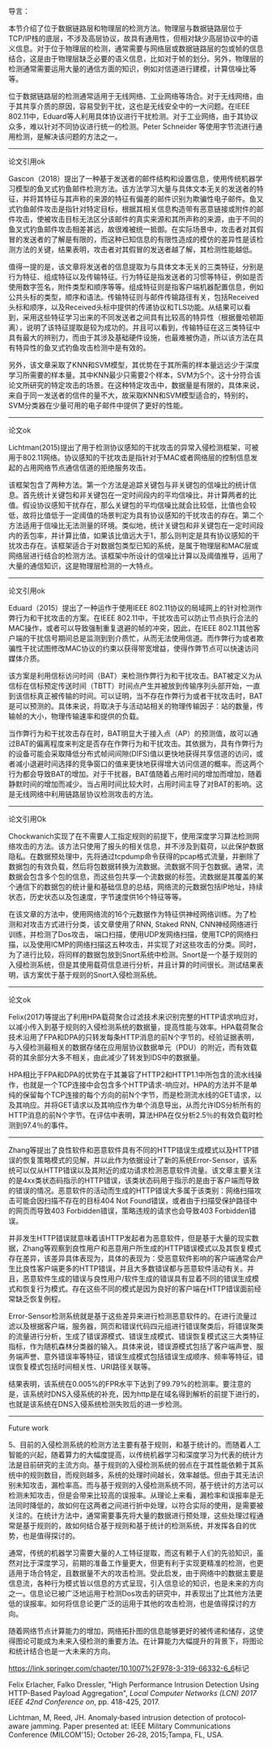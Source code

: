 导言：

本节介绍了位于数据链路层和物理层的检测方法。物理层与数据链路层位于TCP/IP栈的底层，不涉及高层协议，故具有通用性，但相对缺少高层协议中的语义信息。对于位于物理层的检测，通常需要与网络层或数据链路层的包或帧的信息结合，这是由于物理层缺乏必要的语义信息，比如对于帧的划分。另外，物理层的检测通常需要运用大量的通信方面的知识，例如对信道进行建模，计算信噪比等等。

位于数据链路层的检测通常适用于无线网络、工业网络等场合。对于无线网络，由于其共享介质的原因，容易受到干扰，这也是无线安全中的一大问题。在IEEE 802.11中，Eduard等人利用具体协议进行干扰检测。对于工业网络，由于其协议众多，难以针对不同协议进行统一的检测。Peter Schneider 等使用字节流进行通用检测，是解决该问题的方法之一。

---

论文引用ok

Gascon（2018）提出了一种基于发送者的邮件结构和设置信息，使用传统机器学习模型的鱼叉式钓鱼邮件检测方法。该方法学习大量与具体文本无关的发送者的特征，并将其特征与其声称的来源的特征有偏差的邮件识别为欺骗性电子邮件。鱼叉式钓鱼邮件攻击是指针对特定目标，根据其相关信息构造带有恶意链接或附件的邮件攻击，使被攻击目标无法区分该邮件的真实来源和其所声称的来源，由于不同的鱼叉式钓鱼邮件攻击相差甚远，故很难被统一抵御。在实际场景中，攻击者对其假冒的发送者的了解是有限的，而这种已知信息的有限性造成的模仿的差异性是该检测方法的关键，结果表明，攻击者对其假冒的发送者越了解，其检测性能越低。

值得一提的是，该文章将发送者的信息提取为与具体文本无关的三类特征，分别是行为特征、组成特征以及传输特征。行为特征是指发送者的习惯等特征，例如是否使用数字签名，附件类型和顺序等等。组成特征则是指客户端机器配置信息，例如公共头标的类型，顺序和语法。传输特征则与邮件传输路径有关，包括Received头标和顺序，以及Received头标中提供的传递协议和TLS功能。从结果可以看到，采用这些特征学习出来的不同发送者之间具有比较高的特异性（根据曼哈顿距离），说明了该特征提取是较为成功的。并且可以看到，传输特征在这三类特征中具有最大的辨别力，而由于其涉及基础硬件设施，也最难被伪造，所以该方法在具有特异性的鱼叉式钓鱼攻击检测中是有效的。

另外，该文章采取了KNN和SVM模型，其优势在于其所需的样本量远远少于深度学习所需要的样本量。其中KNN最少只需要2个样本，SVM为5个。这十分符合该论文所研究的特定攻击的场景。在这种特定攻击中，数据量是有限的，具体来说，来自于同一发送者的信件的量不大，故采取KNN和SVM模型适合的，特别的，SVM分类器在少量可用的电子邮件中提供了更好的性能。

---

论文ok

Lichtman(2015)提出了用于检测协议感知的干扰攻击的异常入侵检测框架，可被用于802.11网络。协议感知的干扰攻击是指针对于MAC或者网络层的控制信息发起的占用网络节点通信信道的拒绝服务攻击。

该框架包含了两种方法。第一个方法是追踪关键包与非关键包的信噪比的统计信息。首先统计关键包和非关键包在一定时间段内的平均信噪比，并计算两者的比值。假设协议感知干扰存在，那么关键包的平均信噪比就会比较低，比值也会较低，故将比值低于一定阈值的场景判定为具有协议感知的干扰攻击的存在。第二个方法适用于信噪比无法测量的环境。类似地，统计关键包和非关键包在一定时间段内的丢包率，并计算比值，如果该比值远大于1，那么则判定是具有协议感知的干扰攻击存在。该框架适合于对数据包类型已知的系统，是属于物理层和MAC层或网络层进行结合的检测方法。该框架中所设计的信噪比计算以及阈值推导，运用了大量的通信知识，这是物理层检测的一大特点。

---

论文引用ok

Eduard（2015）提出了一种运作于使用IEEE 802.11协议的局域网上的针对检测作弊行为和干扰攻击的方案。在IEEE 802.11中，干扰攻击可以防止节点执行合法的MAC操作，或者可以导致强制重复退避的帧的冲突，因此，在IEEE 802.11其他客户端的干扰信号期间总是监测到到介质忙，从而无法使用信道。而作弊行为或者欺骗性干扰试图修改MAC协议的约束以获得带宽增益，使得作弊节点可以快速访问媒体介质。

该方案是利用信标访问时间（BAT）来检测作弊行为和干扰攻击。BAT被定义为从信标在信标预定传送时间（TBTT）时间点产生并被放到传输序列头部开始，一直到该信标真正被传输的时间。可以证明，当不存在作弊行为或者干扰攻击时，BAT是可以预测的。具体来说，将取决于与活动站相关的物理传输因子：站的数量，传输帧的大小，物理传输速率和提供的负载。

当作弊行为和干扰攻击存在时，BAT明显大于接入点（AP）的预测值，故可以通过BAT的偏离程度来判定是否存在作弊行为和干扰攻击。其依据为，具有作弊行为的设备可能会采取降低分布式帧间间隙(DIFS)值以更快地获得共享信道的访问，或者减小退避时间选择的竞争窗口的值来更快地获得增大访问信道的概率。而这两个行为都会导致BAT的增加。对于干扰器，BAT值随着占用时间的增加而增加，随着静默时间的增加而减少。当占用时间比较大时，占用时间主导了对BAT的影响。这是无线网络中利用链路层协议检测攻击的方法。

---

论文引用Ok

Chockwanich实现了在不需要人工指定规则的前提下，使用深度学习算法检测网络攻击的方法。该方法只使用了报头的相关信息，并不涉及到载荷，以此保护数据隐私。在数据预处理中，先将通过tcpdump命令获得的pcap格式流量，并删除了数据包的有效负载，然后将包数据转换为流数据。流数据不同于包数据。通常，流数据会包含多个包的信息，而这些包共享一个流数据的标签。流数据是其覆盖的某个通信下的数据包的统计量和基础信息的总结，网络流的元数据包括IP地址，持续状态，历史状态以及包速度，字节速度供16个特征等等。

在该文章的方法中，使用网络流的16个元数据作为特征供神经网络训练。为了检测和对攻击方式进行分类，该文章使用了RNN, Staked RNN, CNN神经网络进行训练，并检测了Dos攻击， 端口扫描，使用UDP发网络扫描，使用TCP的网络扫描，以及使用ICMP的网络扫描这五种攻击，并实现了对这些攻击的分类。同时，为了进行比较，将同样的数据包放到Snort系统中检测。Snort是一个基于规则的入侵检测系统，但是其使用载荷信息进行分析，并且计算的时间很长。测试结果表明，该方案优于基于规则的Snort入侵检测系统。

---

论文ok

Felix(2017)等提出了利用HPA载荷聚合过滤技术来识别完整的HTTP请求响应对，以减小传入到基于规则的入侵检测系统的数据量，提高性能与效率。HPA载荷聚合技术沿用了FPA和DPA的只转发每条HTTP消息的前N个字节的。经验证据表明，与入侵检测最相关的数据存储在应用层协议数据单元（PDU）的附近，而有效载荷的其余部分大多不相关，由此减少了转发到IDS中的数据量。

HPA相比于FPA和DPA的优势在于其兼容了HTTP2和HTTP1.1中所包含的流水线操作，也就是一个TCP连接中会包含多个HTTP请求-响应对。HPA的方法并不是单纯的保留每个TCP连接的每个方向的前N个字节，而是检测流水线的GET请求，以及其响应。并将GET请求以及其响应作为单个消息导出，从而允许IDS分析所有的HTTP消息的前N个字节。在评估中表明，算法HPA在仅分析2.5％的有效负载时检测到97.4％的事件。

---

Zhang等提出了良性软件和恶意软件具有不同的HTTP错误生成模式以及HTTP错误的恢复策略模式的见解，并以此作为依据设计了新的系统Error-Sensor，该系统可以仅从HTTP错误以及其附近的成功请求检测恶意软件流量。该文章主要关注的是4xx类状态码指示的HTTP错误，该类状态码用于指示的是由于客户端而导致的错误的情况。恶意软件的活动而生成的HTTP错误大多属于该类别：网络扫描攻击可能会因扫描不存在的目标404 Not Found错误，或者由于扫描受保护路径中的网页而导致403 Forbidden错误，策略违规的请求也会导致403 Forbidden错误。

并非发生HTTP错误就意味着该HTTP发起者为恶意软件，但是基于大量的现实数据，Zhang等观察到良性用户和恶意用户所生成的HTTP错误模式以及其恢复模式存在差异，该差异具体表现为，具体的表现为：受恶意软件影响的客户端通常会产生比良性客户端更多的HTTP错误，并且大多数错误都与恶意软件活动有关。并且，恶意软件生成的错误与良性用户/软件生成的错误具有显着不同的错误生成模式和恢复行为模式。存在这些不同的模式是因为良好的客户端在HTTP错误面前经常缺乏恢复例程。

Error-Sensor检测系统就是基于这些差异来进行检测恶意软件的。在进行流量过滤以及根据客户端，服务器，网页和错误代码四元组进行错误聚类后，将错误聚类的流量进行分析，生成了错误源模式、错误生成模式、错误恢复模式这三大类特征指标，作为随机森林分类器的输入。具体来说，错误源模式包括了客户端声誉、服务端声誉、意外错误率等特征，错误生成模式包括错误生成顺序、频率等特征，错误恢复模式包括时间相关性、URI路径关联等。

结果表明，该系统在0.005%的FPR水平下达到了99.79%的检测率。要注意的是，该系统时DNS入侵系统的补充，因为http是在域名得到解析的前提下进行的，也就是该系统在DNS入侵系统检测失败后的进一步检测。

---

Future work

5、目前的入侵检测系统的检测方法主要有基于规则，和基于统计的。而随着人工智能的兴起，随着算力的大幅度提高，以传统机器学习和深度学习为代表的统计方法是目前研究的主流方向。基于规则的入侵检测系统的弱点在于其性能依赖于其系统中的规则数目，而规则越多，系统的处理时间越长，效率越低。但由于其无法识别未知攻击，漏检率高。而与基于规则的入侵检测系统不同，基于统计的方法可以检测未知攻击，但是会带来比较高的误报率。从理论上来看，漏检率和误报率是无法同时降低的，故如何在这两者之间进行折中处理，以符合实际的使用，是需要被关注的。在统计方法中，通常需要事先将大量的数据进行预处理，这些处理过程通常是基于规则的，故如何结合基于规则和基于统计的检测系统，并发挥各自的优势，也是值得探讨的。

通常，传统的机器学习需要大量的人工特征提取，而这有赖于人们的先验知识，虽然对比于深度学习，前期的准备工作量更大，但更有利于实现更精准的检测，也更适用于场合特定，且数据量不大的攻击检测。受此启发，由于网络中的数据主要是信息流，各种行为模式皆以信息的方式呈现，引入信息论的知识，也是未来的方向之一。信息论已被广泛地运用于检测Dos攻击的研究中，并表现出了比其他方法更低的误报率。如何将信息论更广泛的运用于其他的攻击检测，也是值得探讨的方向。

随着网络节点计算能力的增加，网络拓扑图的信息能够更好的被传递和储存，这使得图论可能成为未来入侵检测的重要方法。在计算能力大幅提升的背景下，将图论和统计结合也是一大未来的方向。



<https://link.springer.com/chapter/10.1007%2F978-3-319-66332-6_6>标记

Felix Erlacher, Falko Dressler, "High Performance Intrusion Detection Using HTTP-Based Payload Aggregation", *Local Computer Networks (LCN) 2017 IEEE 42nd Conference on*, pp. 418-425, 2017.

Lichtman, M, Reed, JH. Anomaly‐based intrusion detection of protocol‐aware jamming. Paper presented at: IEEE Military Communications Conference (MILCOM'15); October 26‐28, 2015;Tampa, FL, USA.

